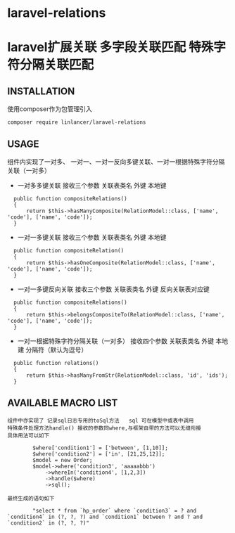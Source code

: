 # laravel-relations

laravel扩展关联 多字段关联匹配 特殊字符分隔关联匹配
===============================

## INSTALLATION
  使用composer作为包管理引入
  ```
  composer require linlancer/laravel-relations
  ```

## USAGE
  组件内实现了一对多、 一对一、一对一反向多键关联、一对一根据特殊字符分隔关联（一对多）
  * 一对多多键关联 接收三个参数 关联表类名  外键 本地键
  ```
    public function compositeRelations()
    { 
        return $this->hasManyComposite(RelationModel::class, ['name', 'code'], ['name', 'code']);
    }
  ```
  * 一对一多键关联 接收三个参数 关联表类名  外键 本地键
  ```
    public function compositeRelation()
    { 
        return $this->hasOneComposite(RelationModel::class, ['name', 'code'], ['name', 'code']);
    }
  ```
  * 一对一多键反向关联 接收三个参数 关联表类名  外键 反向关联表对应键
  ```
    public function compositeRelations()
    { 
        return $this->belongsCompositeTo(RelationModel::class, ['name', 'code'], ['name', 'code']);
    }
  ```
  * 一对一根据特殊字符分隔关联（一对多） 接收四个参数 关联表类名 外键 本地建 分隔符（默认为逗号）
  ```
    public function relations()
    {
        return $this->hasManyFromStr(RelationModel::class, 'id', 'ids');
    }
  
  ```
 

## AVAILABLE MACRO LIST

    组件中亦实现了 记录sql日志专用的toSql方法   sql 可在模型中或表中调用
    特殊条件处理方法handle() 接收的参数同where,与框架自带的方法可以无缝衔接
    具体用法可以如下
    
    
```
        $where['condition1'] = ['between', [1,10]];
        $where['condition2'] = ['in', [21,25,12]];
        $model = new Order;
        $model->where('condition3', 'aaaaabbb')
            ->whereIn('condition4', [1,2,3])
            ->handle($where)
            ->sql();
```
    
    最终生成的语句如下
    
```
        "select * from `hp_order` where `condition3` = ? and `condition4` in (?, ?, ?) and `condition1` between ? and ? and `condition2` in (?, ?, ?)"

```
